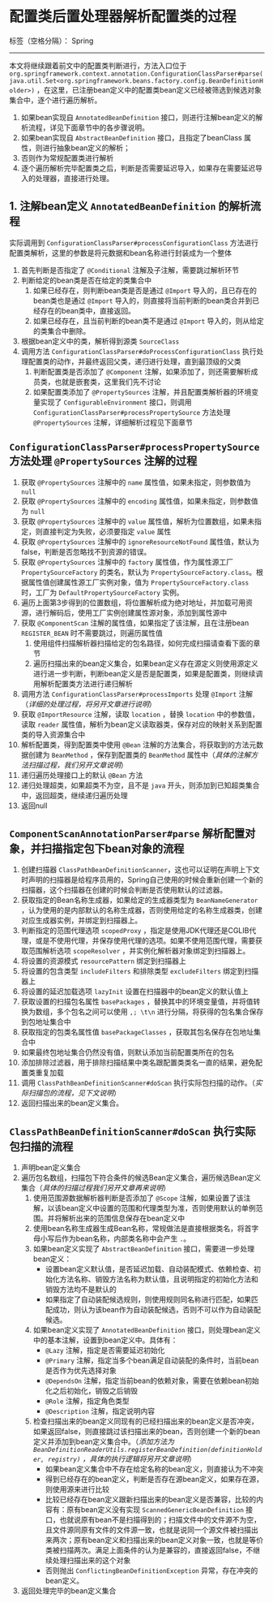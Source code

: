 # 配置类后置处理器解析配置类的过程

标签（空格分隔）： Spring

---

本文将继续跟着前文中的配置类判断进行，方法入口位于 `org.springframework.context.annotation.ConfigurationClassParser#parse(java.util.Set<org.springframework.beans.factory.config.BeanDefinitionHolder>)` ，在这里，已注册bean定义中的配置类bean定义已经被筛选到候选对象集合中，逐个进行遍历解析。

1. 如果bean实现自 `AnnotatedBeanDefinition` 接口，则进行注解bean定义的解析流程，详见下面章节中的各步骤说明。
2. 如果bean实现自 `AbstractBeanDefinition` 接口，且指定了beanClass 属性，则进行抽象bean定义的解析；
3. 否则作为常规配置类进行解析
4. 逐个遍历解析完毕配置类之后，判断是否需要延迟导入，如果存在需要延迟导入的处理器，直接进行处理。

## 1. 注解bean定义 `AnnotatedBeanDefinition` 的解析流程

实际调用到 `ConfigurationClassParser#processConfigurationClass` 方法进行配置类解析，这里的参数是将元数据和bean名称进行封装成为一个整体
1. 首先判断是否指定了 `@Conditional` 注解及子注解，需要跳过解析环节	
2. 判断给定的bean类是否在给定的类集合中
    1. 如果已经存在，则判断bean类是否是通过 `@Import` 导入的，且已存在的bean类也是通过 `@Import` 导入的，则直接将当前判断的bean类合并到已经存在的bean类中，直接返回。
    2. 如果已经存在，且当前判断的bean类不是通过 `@Import` 导入的，则从给定的类集合中删除。
3. 根据bean定义中的类，解析得到源类 `SourceClass`
4. 调用方法 `ConfigurationClassParser#doProcessConfigurationClass` 执行处理配置类的动作，并最终返回父类，递归进行处理，直到最顶级的父类
    1. 判断配置类是否添加了 `@Component` 注解，如果添加了，则还需要解析成员类，也就是嵌套类，这里我们先不讨论
    2. 如果配置类添加了 `@PropertySources` 注解，并且配置类解析器的环境变量实现了 `ConfigurableEnvironment` 接口，则调用 `ConfigurationClassParser#processPropertySource` 方法处理 `@PropertySources` 注解，详细解析过程见下面章节

## `ConfigurationClassParser#processPropertySource` 方法处理 `@PropertySources` 注解的过程

1. 获取 `@PropertySources` 注解中的 `name` 属性值，如果未指定，则参数值为 `null`
2. 获取 `@PropertySources` 注解中的 `encoding` 属性值，如果未指定，则参数值为 `null`
3. 获取 `@PropertySources` 注解中的 `value` 属性值，解析为位置数组，如果未指定，则直接判定为失败，必须要指定 `value` 属性
4. 获取 `@PropertySources` 注解中的 `ignoreResourceNotFound` 属性值，默认为false，判断是否忽略找不到资源的错误。
5. 获取 `@PropertySources` 注解中的 `factory` 属性值，作为属性源工厂 `PropertySourceFactory` 的类名，默认为 `PropertySourceFactory.class`。根据属性值创建属性源工厂实例对象，值为 `PropertySourceFactory.class` 时，工厂为 `DefaultPropertySourceFactory` 实例。
6. 遍历上面第3步得到的位置数组，将位置解析成为绝对地址，并加载可用资源，进行解码后，使用工厂实例创建属性源对象，添加到属性源中
7. 获取 `@ComponentScan` 注解的属性值，如果指定了该注解，且在注册bean `REGISTER_BEAN` 时不需要跳过，则遍历属性值
    1. 使用组件扫描解析器扫描给定的包名路径，如何完成扫描请查看下面的章节
    2. 遍历扫描出来的bean定义集合，如果bean定义存在源定义则使用源定义进行进一步判断，判断bean定义是否是配置类，如果是配置类，则继续调用解析配置类方法进行递归解析
13. 调用方法 `ConfigurationClassParser#processImports` 处理 `@Import` 注解（*详细的处理过程，将另开文章进行说明*）
14. 获取 `@ImportResource` 注解，读取 `location` ，替换 `location` 中的参数值，读取 `reader` 属性值，解析为bean定义读取器类，保存对应的映射关系到配置类的导入资源集合中
15. 解析配置类，得到配置类中使用 `@Bean` 注解的方法集合，将获取到的方法元数据创建为 `BeanMethod` ，保存到配置类的 `BeanMethod` 属性中（*具体的注解方法扫描过程，我们另开文章说明*）
16. 递归遍历处理接口上的默认 `@Bean` 方法
17. 递归处理超类，如果超类不为空，且不是 `java` 开头，则添加到已知超类集合中，返回超类，继续递归遍历处理
18. 返回null
    
## `ComponentScanAnnotationParser#parse` 解析配置对象，并扫描指定包下bean对象的流程

1. 创建扫描器 `ClassPathBeanDefinitionScanner`，这也可以证明在声明上下文时声明的扫描器是给程序员用的，Spring自己使用的时候会重新创建一个新的扫描器，这个扫描器在创建的时候会判断是否使用默认的过滤器。
2. 获取指定的Bean名称生成器，如果给定的生成器类型为 `BeanNameGenerator` ，认为使用的是内部默认的名称生成器，否则使用给定的名称生成器类，创建对应生成器实例，并绑定到扫描器上。
3. 判断指定的范围代理选项 `scopedProxy` ，指定是使用JDK代理还是CGLIB代理，或是不使用代理，并保存使用代理的选项。如果不使用范围代理，需要获取范围解析选项 `scopeResolver` ，并实例化解析器对象绑定到扫描器上。
4. 将设置的资源模式 `resourcePattern` 绑定到扫描器上
5. 将设置的包含类型 `includeFilters` 和排除类型 `excludeFilters` 绑定到扫描器上
6. 将设置的延迟加载选项 `lazyInit` 设置在扫描器中的bean定义的默认值上
7. 获取设置的扫描包名属性 `basePackages` ，替换其中的环境变量值，并将值转换为数组，多个包名之间可以使用 `,; \t\n` 进行分隔，将获得的包名集合保存到包地址集合中
8. 获取指定的包类名属性值 `basePackageClasses` ，获取其包名保存在包地址集合中
9. 如果最终包地址集合仍然没有值，则默认添加当前配置类所在的包名
10. 添加排除过滤器，用于排除扫描结果中类名跟配置类类名一直的结果，避免配置类重复加载
11. 调用 `ClassPathBeanDefinitionScanner#doScan` 执行实际包扫描的动作。（*实际扫描包的流程，见下文说明*）
12. 返回扫描出来的bean定义集合。

## `ClassPathBeanDefinitionScanner#doScan` 执行实际包扫描的流程

1. 声明bean定义集合
2. 遍历包名数组，扫描包下符合条件的候选Bean定义集合，遍历候选Bean定义集合（*具体的扫描过程我们另开文章再来说明*）
    1. 使用范围源数据解析器判断是否添加了 `@Scope` 注解，如果设置了该注解，以该bean定义中设置的范围和代理类型为准，否则使用默认的单例范围。并将解析出来的范围信息保存在bean定义中
    2. 使用bean名称生成器生成Bean名称，常规做法是直接根据类名，将首字母小写后作为bean名称，内部类名称中会产生 `.`。
    3. 如果bean定义实现了 `AbstractBeanDefinition` 接口，需要进一步处理bean定义：
        - 设置bean定义默认值，是否延迟加载、自动装配模式、依赖检查、初始化方法名称、销毁方法名称为默认值，且说明指定的初始化方法和销毁方法均不是默认的
        - 如果指定了自动装配候选规则，则使用规则同名称进行匹配，如果匹配成功，则认为该bean作为自动装配候选，否则不可以作为自动装配候选。
    4. 如果bean定义实现了 `AnnotatedBeanDefinition` 接口，则处理bean定义中的基本注解，设置到bean定义中。具体有：
        - `@Lazy` 注解，指定是否需要延迟初始化
        - `@Primary` 注解，指定当多个bean满足自动装配的条件时，当前bean是否作为优先选择对象
        - `@DependsOn` 注解，指定当前bean的依赖对象，需要在依赖bean初始化之后初始化，销毁之后销毁
        - `@Role` 注解，指定角色类型
        - `@Description` 注解，指定说明内容
    5. 检查扫描出来的bean定义同现有的已经扫描出来的bean定义是否冲突，如果返回false，则直接跳过该扫描出来的bean，否则创建一个新的bean定义并添加到bean定义集合中。（*添加方法为 `BeanDefinitionReaderUtils.registerBeanDefinition(definitionHolder, registry)` ，具体的执行逻辑将另开文章说明*）
        - 如果bean定义集合中不存在给定名称的bean定义，则直接认为不冲突
        - 得到已经存在的bean定义，判断是否存在源bean定义，如果存在源，则使用源来进行比较
        - 比较已经存在bean定义跟新扫描出来的bean定义是否兼容，比较的内容有：原有bean定义没有实现 `ScannedGenericBeanDefinition` 接口，也就说原有bean不是扫描得到的；扫描文件中的文件源不为空，且文件源同原有文件的文件源一致，也就是说同一个源文件被扫描出来两次；原有bean定义和扫描出来的bean定义对象一致，也就是等价类被扫描两次。满足上面条件的认为是兼容的，直接返回false，不继续处理扫描出来的这个对象
        - 否则抛出 `ConflictingBeanDefinitionException` 异常，存在冲突的bean定义。
3. 返回处理完毕的bean定义集合